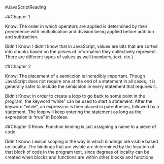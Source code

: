 #JavaScriptReading

##Chapter 1 

Know: The order in which operators are applied is determined by their precedence with multiplication and division being applied before addition and subtraction. 

Didn’t Know: I didn’t know that in JavaScript, values are bits that are sorted into chunks based on the pieces of information they collectively represent. There are different types of values as well (numbers, text, etc.) 

##Chapter 2 

Know: The placement of a semicolon is incredibly important. Though JavaScript does not require one at the end of a statement in all cases, it is generally safer to include the semicolon in every statement that requires it. 

Didn’t Know: In order to create a loop to go back to some point in the program, the keyword “while” can be used to start a statement. After the keyword “while”,  an expression is then placed in parentheses, followed by a statement. The loop will keep entering the statement as long as the expression is “true” in Boolean. 

##Chapter 3
Know: Function binding is just assigning a name to a piece of code. 

Didn’t Know: Lexical scoping is the way in which bindings are visible based on locality. The bindings that are visible are determined by the location of that block of code in the program text, since degrees of locality can be created when blocks and functions are within other blocks and functions.

